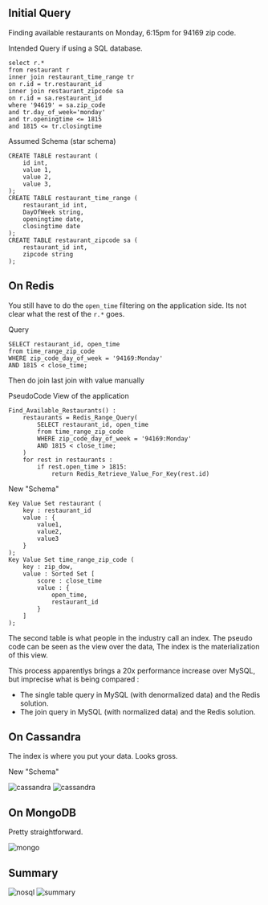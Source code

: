 ## Initial Query

Finding available restaurants on Monday, 6:15pm for 94169 zip code.

Intended Query if using a SQL database.

```
select r.*
from restaurant r
inner join restaurant_time_range tr
on r.id = tr.restaurant_id
inner join restaurant_zipcode sa
on r.id = sa.restaurant_id
where '94619' = sa.zip_code
and tr.day_of_week='monday'
and tr.openingtime <= 1815
and 1815 <= tr.closingtime
```

Assumed Schema (star schema)

```
CREATE TABLE restaurant (
	id int,
	value 1,
	value 2,
	value 3,
);
CREATE TABLE restaurant_time_range (
	restaurant_id int,
	DayOfWeek string,
	openingtime date,
	closingtime date
);
CREATE TABLE restaurant_zipcode sa (
	restaurant_id int,
	zipcode string
);
```

## On Redis

You still have to do the `open_time` filtering on the application side. Its not clear what the rest of the `r.*` goes.

Query

```
SELECT restaurant_id, open_time
from time_range_zip_code
WHERE zip_code_day_of_week = '94169:Monday'
AND 1815 < close_time;
```

Then do join last join with value manually

PseudoCode View of the application

```
Find_Available_Restaurants() :
	restaurants = Redis_Range_Query(
		SELECT restaurant_id, open_time
		from time_range_zip_code
		WHERE zip_code_day_of_week = '94169:Monday'
		AND 1815 < close_time;
	)
	for rest in restaurants :
		if rest.open_time > 1815:
			return Redis_Retrieve_Value_For_Key(rest.id)
```

New "Schema"

```
Key Value Set restaurant (
	key : restaurant_id
	value : {
		value1,
		value2,
		value3
	}
);
Key Value Set time_range_zip_code (
	key : zip_dow,
	value :	Sorted Set [
		score : close_time
		value : { 
			open_time,
			restaurant_id
		}
	]
);
```

The second table is what people in the industry call an index.
The pseudo code can be seen as the view over the data,
The index is the materialization of this view.

This process apparentlys brings a 20x performance increase over MySQL, but imprecise what is being compared :

 - The single table query in MySQL (with denormalized data) and the Redis solution.
 - The join query in MySQL (with normalized data) and the Redis solution.

## On Cassandra

The index is where you put your data. Looks gross.

New "Schema"

![cassandra](./imgs/cassandra_column_family.png)
![cassandra](./imgs/cassandra_super_slice.png)


## On MongoDB

Pretty straightforward.

![mongo](./imgs/mongo_query.png)

## Summary

![nosql](./imgs/nosql_fit.png)
![summary](./imgs/summary_chris_richardson.png)